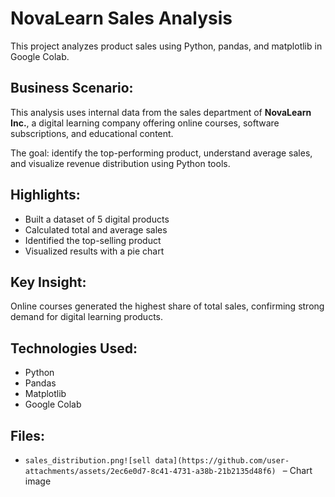 # NovaLearn Sales Analysis

This project analyzes product sales using Python, pandas, and matplotlib in Google Colab.

## Business Scenario:
This analysis uses internal data from the sales department of **NovaLearn Inc.**, a digital learning company offering online courses, software subscriptions, and educational content.

The goal: identify the top-performing product, understand average sales, and visualize revenue distribution using Python tools.

## Highlights:
- Built a dataset of 5 digital products
- Calculated total and average sales
- Identified the top-selling product
- Visualized results with a pie chart

## Key Insight:
Online courses generated the highest share of total sales, confirming strong demand for digital learning products.

## Technologies Used:
- Python
- Pandas
- Matplotlib
- Google Colab

## Files:
- `sales_distribution.png![sell data](https://github.com/user-attachments/assets/2ec6e0d7-8c41-4731-a38b-21b2135d48f6)
` – Chart image
